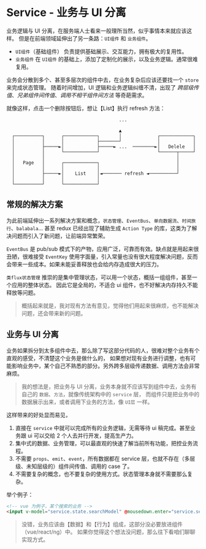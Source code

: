 # Service - 业务与 UI 分离

业务逻辑与 UI 分离，在服务端人士看来一般理所当然，似乎事情本来就应该这样。
但是在前端领域延伸出了另一条路：`UI组件` 和 `业务组件`。

- `UI组件`（基础组件） 负责提供基础展示、交互能力，拥有极大的复用性。
- `业务组件` 在 `UI组件` 的基础上，添加了定制化的展示，以及业务逻辑。通常很难复用。

业务会分散到多个、甚至多层次的组件中去，在业务复杂后应该还要找一个 `store` 来完成状态管理。
随着时间增加，UI 逻辑和业务逻辑纠缠不清，出现了 _跨层级传值_、_兄弟组件间传值_、_调用不相干组件间方法_ 等奇葩需求。

就像这样，点击一个删除按钮后，想让【List】执行 refresh 方法：

```
                                         ...

                                         ▲
  ┌──────────┐      ┌────────────┐       │             ┌────────────┐
  │          │      │            ├───────┘             │            │
  │          ├─────►│            ├─────► ...  ────────►│   Delele   │
  │          │      └────────────┘                     └──────┬─────┘
  │          │                                                │
  │   Page   │      ┌────────────┐                            │
  │          │      │            │                            │
  │          ├─────►│    List    │◄─────── refresh ◄──────────┘
  │          │      │            │
  └──────────┘      └────────────┘

```

## 常规的解决方案

为此前端延伸出一系列解决方案和概念，`状态管理`、`EventBus`、`单向数据流`、`时间旅行`、`balabala`...
甚至 redux 已经出现了辅助生成 `Action Type` 的库，这类为了解决问题而引入了新问题，让前端异常繁荣。

`EventBus` 是 pub/sub 模式下的产物，应用广泛，可靠而有效。缺点就是用起来很丑陋，很难接受 `EventKey` 使用字面量，引入常量也没有很大程度解决问题，反而会带来一些成本。如果未能妥善释放也会给内存造成很大的压力。

`类flux状态管理` 推崇的是集中管理状态，可以用一个状态，概括一组组件，甚至一个应用的整体状态。
因此它是全局的，不适合 ui 组件，也不好解决内存持久不能释放等问题。

> 概括起来就是，我对现有方法有意见，觉得他们用起来很麻烦，也不能解决问题，还会带来新的问题。

## 业务与 UI 分离

业务如果拆分到太多组件中去，那么除了写这部分代码的人，很难对整个业务有个直观的感受，不清楚这个业务是做什么的，
如果想对现有业务进行调整，也有可能影响业务中，某个自己不熟悉的部分。另外跨多层级传递数据、调用方法会非常麻烦。

> 我的想法是，把业务与 UI 分离，业务本身就不应该写到组件中去，业务有自己的 `数据`、`方法`，就像传统架构中的 `service` 层，
> 而组件只是把业务中的数据展示出来，或者调用下业务的方法，像 `UI层` 一样。

这样带来的好处显而易见，

1. 直接在 `service` 中就可以完成所有的业务逻辑，无需等待 ui 稿完成。甚至业务跟 ui 可以交给 2 个人去并行开发，提高生产力。
2. 集中式的数据、业务管理，可以最直观的快速了解当前所有功能，把控业务流程。
3. 不需要 `props`、`emit`、`event`，所有数据都在 service 层，也就不存在（多层级、未知层级的）组件间传值、调用的 case 了。
4. 不需要复杂的概念，也不要复杂的使用方式。状态管理本身就不需要那么复杂。

举个例子：

```html
<!-- vue 为例子，某个搜索的业务 -->
<input v-model="service.state.searchModel" @mousedown.enter="service.search()" />
```

> 没错，业务应该由【数据】和【行为】组成，这部分没必要放进组件（vue/react/ng）中。
> 如果你觉得这个想法没问题，那么往下看咱们聊聊实现方式。
